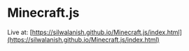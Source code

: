 # Minecraft.js

Live at: [https://silwalanish.github.io/Minecraft.js/index.html](https://silwalanish.github.io/Minecraft.js/index.html)